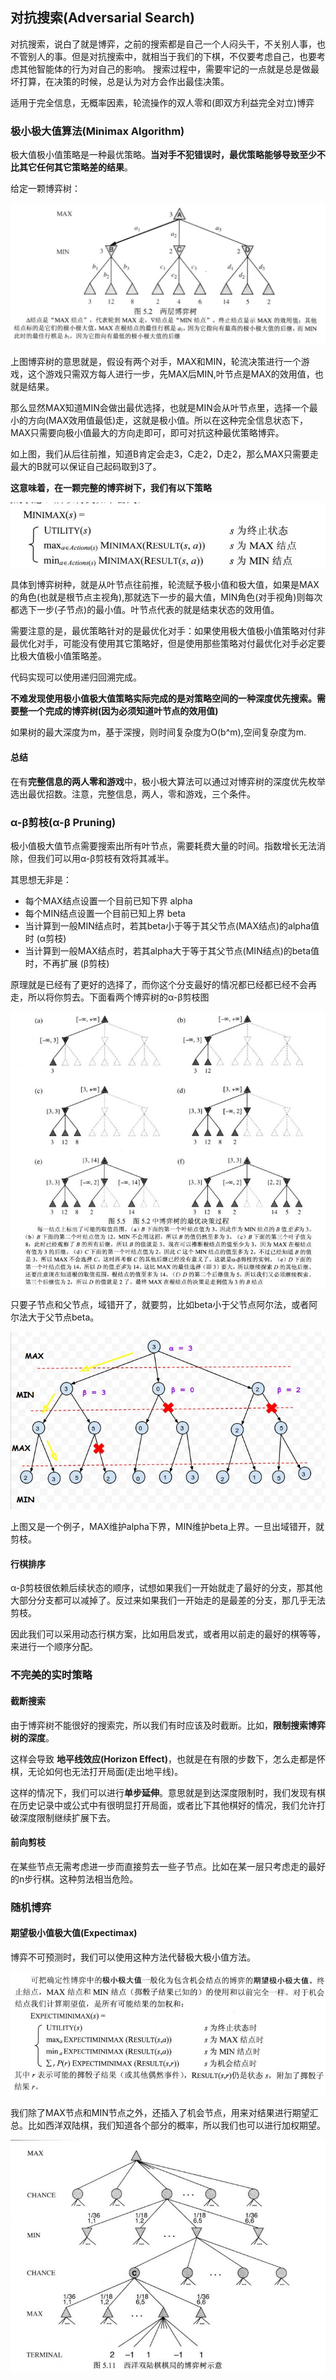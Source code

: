 ## 对抗搜索(Adversarial Search)
对抗搜索，说白了就是博弈，之前的搜索都是自己一个人闷头干，不关别人事，也不管别人的事。但是对抗搜索中，就相当于我们的下棋，不仅要考虑自己，也要考虑其他智能体的行为对自己的影响。
搜索过程中，需要牢记的一点就是总是做最坏打算，在决策的时候，总是认为对方会作出最佳决策。

适用于完全信息，无概率因素，轮流操作的双人零和(即双方利益完全对立)博弈

### 极小极大值算法(Minimax Algorithm)
极大值极小值策略是一种最优策略。**当对手不犯错误时，最优策略能够导致至少不比其它任何其它策略差的结果**。

给定一颗博弈树：

![](image/ads0.jpg)

上图博弈树的意思就是，假设有两个对手，MAX和MIN，轮流决策进行一个游戏，这个游戏只需双方每人进行一步，先MAX后MIN,叶节点是MAX的效用值，也就是结果。

那么显然MAX知道MIN会做出最优选择，也就是MIN会从叶节点里，选择一个最小的方向(MAX效用值最低)走，这就是极小值。所以在这种完全信息状态下，MAX只需要向极小值最大的方向走即可，即可对抗这种最优策略博弈。

如上图，我们从后往前推，知道B肯定会走3，C走2，D走2，那么MAX只需要走最大的B就可以保证自己起码取到3了。


**这意味着，在一颗完整的博弈树下，我们有以下策略**

![](image/ads1.jpg)

具体到博弈树种，就是从叶节点往前推，轮流赋予极小值和极大值，如果是MAX的角色(也就是根节点主视角),那就选下一步的最大值，MIN角色(对手视角)则每次都选下一步(子节点)的最小值。叶节点代表的就是结束状态的效用值。

需要注意的是，最优策略针对的是最优化对手：如果使用极大值极小值策略对付非最优化对手，可能没有使用其它策略好，但是使用那些策略对付最优化对手必定要比极大值极小值策略差。

代码实现可以使用递归回溯完成。

**不难发现使用极小值极大值策略实际完成的是对策略空间的一种深度优先搜索。需要整一个完成的博弈树(因为必须知道叶节点的效用值)**

如果树的最大深度为m，基于深搜，则时间复杂度为O(b^m),空间复杂度为m.

#### 总结
在有**完整信息的两人零和游戏**中，极小极大算法可以通过对博弈树的深度优先枚举选出最优招数。注意，完整信息，两人，零和游戏，三个条件。

### α-β剪枝(α-β Pruning)
极小值极大值节点需要搜索出所有叶节点，需要耗费大量的时间。指数增长无法消除，但我们可以用α-β剪枝有效将其减半。

其思想无非是：

 - 每个MAX结点设置一个目前已知下界 alpha
 - 每个MIN结点设置一个目前已知上界 beta
 - 当计算到一般MIN结点时，若其beta小于等于其父节点(MAX结点)的alpha值时 (α剪枝)
 - 当计算到一般MAX结点时，若其alpha大于等于其父节点(MIN结点)的beta值时，不再扩展 (β剪枝)


原理就是已经有了更好的选择了，而你这个分支最好的情况都已经都已经不会再走，所以将你剪去。下面看两个博弈树的α-β剪枝图

![](image/ads2.jpg)

只要子节点和父节点，域错开了，就要剪，比如beta小于父节点阿尔法，或者阿尔法大于父节点beta。

![](image/ads3.jpg)


上图又是一个例子，MAX维护alpha下界，MIN维护beta上界。一旦出域错开，就剪枝。

#### 行棋排序
α-β剪枝很依赖后续状态的顺序，试想如果我们一开始就走了最好的分支，那其他大部分分支都可以减掉了。反过来如果我们一开始走的是最差的分支，那几乎无法剪枝。

因此我们可以采用动态行棋方案，比如用启发式，或者用以前走的最好的棋等等，来进行一个顺序分配。


### 不完美的实时策略



#### 截断搜索
由于博弈树不能很好的搜索完，所以我们有时应该及时截断。比如，**限制搜索博弈树的深度**。

这样会导致 **地平线效应(Horizon Effect)**，也就是在有限的步数下，怎么走都是怀棋，无论如何也无法打开局面(走出地平线)。

这样的情况下，我们可以进行**单步延伸**。意思就是到达深度限制时，我们发现有棋在历史记录中或公式中有很明显打开局面，或者比下其他棋好的情况，我们允许打破深度限制继续扩展下去。

#### 前向剪枝
在某些节点无需考虑进一步而直接剪去一些子节点。比如在某一层只考虑走的最好的n步行棋。这种剪法相当危险。

### 随机博弈

#### 期望极小值极大值(Expectimax)
博弈不可预测时，我们可以使用这种方法代替极大极小值方法。

![](image/ads4.jpg)

我们除了MAX节点和MIN节点之外，还插入了机会节点，用来对结果进行期望汇总。比如西洋双陆棋，我们知道各个部分的概率，所以我们也可以进行加权期望。

![](image/ads5.jpg)
